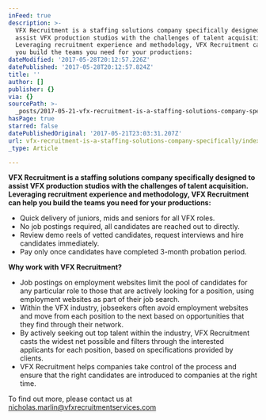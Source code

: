 ```yaml
---
inFeed: true
description: >-
  VFX Recruitment is a staffing solutions company specifically designed to
  assist VFX production studios with the challenges of talent acquisition.
  Leveraging recruitment experience and methodology, VFX Recruitment can help
  you build the teams you need for your productions:
dateModified: '2017-05-28T20:12:57.226Z'
datePublished: '2017-05-28T20:12:57.824Z'
title: ''
author: []
publisher: {}
via: {}
sourcePath: >-
  _posts/2017-05-21-vfx-recruitment-is-a-staffing-solutions-company-specifically.md
hasPage: true
starred: false
datePublishedOriginal: '2017-05-21T23:03:31.207Z'
url: vfx-recruitment-is-a-staffing-solutions-company-specifically/index.html
_type: Article

---
```

**VFX Recruitment is a staffing solutions company specifically designed to assist VFX production studios with the challenges of talent acquisition. Leveraging recruitment experience and methodology, VFX Recruitment can help you build the teams you need for your productions:**

* Quick delivery of juniors, mids and seniors for all VFX roles.
* No job postings required, all candidates are reached out to directly.
* Review demo reels of vetted candidates, request interviews and hire candidates immediately.
* Pay only once candidates have completed 3-month probation period.

**Why work with VFX Recruitment?**

* Job postings on employment websites limit the pool of candidates for any particular role to those that are actively looking for a position, using employment websites as part of their job search. 
* Within the VFX industry, jobseekers often avoid employment websites and move from each position to the next based on opportunities that they find through their network. 
* By actively seeking out top talent within the industry, VFX Recruitment casts the widest net possible and filters through the interested applicants for each position, based on specifications provided by clients. 
* VFX Recruitment helps companies take control of the process and ensure that the right candidates are introduced to companies at the right time.

To find out more, please contact us at nicholas.marlin@vfxrecruitmentservices.com